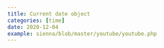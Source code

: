 ```yaml
---
title: Current date object
categories: [time]
date: 2020-12-04
example: sienna/blob/master/youtube/youtube.php
---
```

